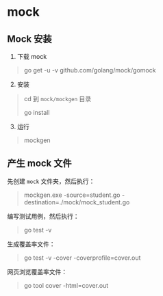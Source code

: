 # mock

## Mock 安装

1. 下载 mock
> go get -u -v github.com/golang/mock/gomock

2. 安装
> cd 到 `mock/mockgen` 目录
>
> go install

3. 运行
> mockgen

## 产生 mock 文件

先创建 `mock` 文件夹，然后执行：

> mockgen.exe -source=student.go -destination=./mock/mock_student.go

编写测试用例，然后执行：

> go test -v

生成覆盖率文件：

> go test -v -cover -coverprofile=cover.out

网页浏览覆盖率文件：

> go tool cover -html=cover.out
